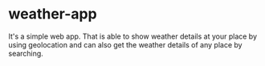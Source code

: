 # weather-app
It's a simple web app. That is able to show weather details at your place by using geolocation and can also get the weather details of any place by searching.
